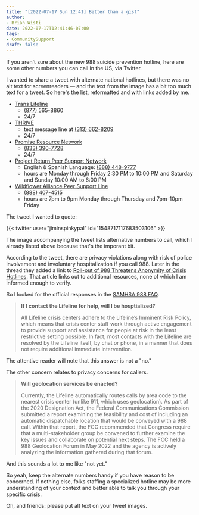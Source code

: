 ```yaml
---
title: "[2022-07-17 Sun 12:41] Better than a gist"
author:
- Brian Wisti
date: 2022-07-17T12:41:46-07:00
tags:
- CommunitySupport
draft: false
---
```


If you aren't sure about the new 988 suicide prevention hotline, here are
some other numbers you can call in the US, via Twitter.

<!--more-->

I wanted to share a tweet with alternate national hotlines, but there was no
alt text for screenreaders — and the text from the image has a bit too much
text for a tweet. So here's the list, reformatted and with links added by me.

- [Trans Lifeline][trans-lifeline]
  - [(877) 565-8860](tel:8775658860)
  - 24/7
- [THRIVE][thrive-lifeline]
  - text message line at [(313) 662-8209](sms:3136628209&body=THRIVE)
  - 24/7
- [Promise Resource Network][promise-network]
  - [(833) 390-7728](tel:8333907728)
  - 24/7 
- [Project Return Peer Support Network][promise-network]
  - English & Spanish Language: [(888) 448-9777](tel:8884489777)
  - hours are Monday through Friday 2:30 PM to 10:00 PM and Saturday and Sunday 10:00 AM to 6:00 PM 
- [Wildflower Alliance Peer Support Line][wildflower-alliance]
  - [(888) 407-4515](tel:8884074515)
  - hours are 7pm to 9pm Monday through Thursday and 7pm-10pm Friday

[trans-lifeline]: https://translifeline.org
[thrive-lifeline]: https://thrivelifeline.org
[promise-network]: https://promiseresourcenetwork.org
[project-return]: https://prpsn.org/home-peer-support-network.html
[wildflower-alliance]: https://wildfloweralliance.org

The tweet I wanted to quote:

{{< twitter user="jiminspinkypal" id="1548717117683503106" >}}

The image accompanying the tweet lists alternative numbers to call, which I
already listed above because that's the imporant bit.

According to the tweet, there are privacy violations along with risk of police
involvement and involuntary hospitalization if you call 988. Later in the
thread they added a link to [Roll-out of 988 Threatens Anonymity of Crisis
Hotlines][988-rollout]. That article links out to additional resources, none of
which I am informed enough to verify.

[988-rollout]: https://www.madinamerica.com/2022/01/roll-988-threatens-anonymity-crisis-hotlines/

So I looked for the official responses in the [SAMHSA 988 FAQ][988-faq].

[988-faq]: https://www.samhsa.gov/find-help/988/faqs

> **If I contact the Lifeline for help, will I be hosptialized?**
>
> All Lifeline crisis centers adhere to the Lifeline’s Imminent Risk Policy,
> which means that crisis center staff work through active engagement to
> provide support and assistance for people at risk in the least restrictive
> setting possible. In fact, most contacts with the Lifeline are resolved by
> the Lifeline itself, by chat or phone, in a manner that does not require
> additional immediate intervention.

The attentive reader will note that this answer is not a "no."

The other concern relates to privacy concerns for callers.

> **Will geolocation services be enacted?**
>
> Currently, the Lifeline automatically routes calls by area code to the
> nearest crisis center (unlike 911, which uses geolocation). As part of the
> 2020 Designation Act, the Federal Communications Commission submitted a
> report examining the feasibility and cost of including an automatic
> dispatchable location that would be conveyed with a 988 call. Within that
> report, the FCC recommended that Congress require that a multi-stakeholder
> group be convened to further examine the key issues and collaborate on
> potential next steps. The FCC held a 988 Geolocation Forum in May 2022 and
> the agency is actively analyzing the information gathered during that forum.

And this sounds a lot to me like "not yet."

So yeah, keep the alternate numbers handy if you have reason to be concerned.
If nothing else, folks staffing a specialized hotline may be more understanding
of your context and better able to talk you through your specific crisis.

Oh, and friends: please put alt text on your tweet images.
